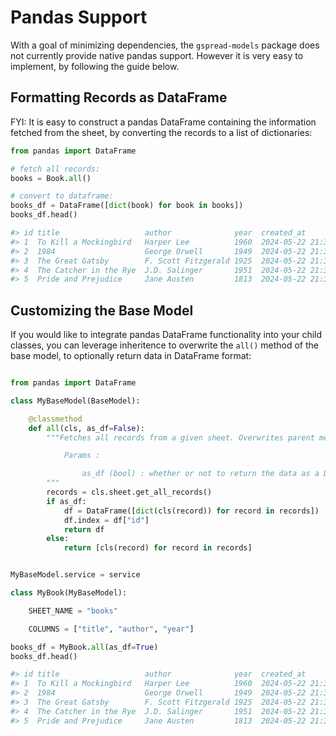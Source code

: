 


# Pandas Support

With a goal of minimizing dependencies, the `gspread-models` package does not currently provide native pandas support. However it is very easy to implement, by following the guide below.

## Formatting Records as DataFrame

FYI: It is easy to construct a pandas DataFrame containing the information fetched from the sheet, by converting the records to a list of dictionaries:

```py
from pandas import DataFrame

# fetch all records:
books = Book.all()

# convert to dataframe:
books_df = DataFrame([dict(book) for book in books])
books_df.head()

#> id title                   author              year  created_at
#> 1  To Kill a Mockingbird   Harper Lee          1960  2024-05-22 21:36:25.582605+00:00
#> 2  1984                    George Orwell       1949  2024-05-22 21:36:25.582738+00:00
#> 3  The Great Gatsby        F. Scott Fitzgerald 1925  2024-05-22 21:36:25.582778+00:00
#> 4  The Catcher in the Rye  J.D. Salinger       1951  2024-05-22 21:36:25.582813+00:00
#> 5  Pride and Prejudice     Jane Austen         1813  2024-05-22 21:36:25.582846+00:00
```

## Customizing the Base Model

If you would like to integrate pandas DataFrame functionality into your child classes, you can leverage inheritence to overwrite the `all()` method of the base model, to optionally return data in DataFrame format:

```py

from pandas import DataFrame

class MyBaseModel(BaseModel):

    @classmethod
    def all(cls, as_df=False):
        """Fetches all records from a given sheet. Overwrites parent method to optionally use a dataframe approach.

            Params :

                as_df (bool) : whether or not to return the data as a DataFrame
        """
        records = cls.sheet.get_all_records()
        if as_df:
            df = DataFrame([dict(cls(record)) for record in records])
            df.index = df["id"]
            return df
        else:
            return [cls(record) for record in records]


MyBaseModel.service = service
```

```py
class MyBook(MyBaseModel):

    SHEET_NAME = "books"

    COLUMNS = ["title", "author", "year"]

```

```py
books_df = MyBook.all(as_df=True)
books_df.head()

#> id title                   author              year  created_at
#> 1  To Kill a Mockingbird   Harper Lee          1960  2024-05-22 21:36:25.582605+00:00
#> 2  1984                    George Orwell       1949  2024-05-22 21:36:25.582738+00:00
#> 3  The Great Gatsby        F. Scott Fitzgerald 1925  2024-05-22 21:36:25.582778+00:00
#> 4  The Catcher in the Rye  J.D. Salinger       1951  2024-05-22 21:36:25.582813+00:00
#> 5  Pride and Prejudice     Jane Austen         1813  2024-05-22 21:36:25.582846+00:00
```
